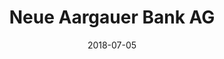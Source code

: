 ﻿---
title:          "Neue Aargauer Bank AG"
date:           "2018-07-05"
draft:          false
robotsExclude:  true
forceNowrap:    false
---
